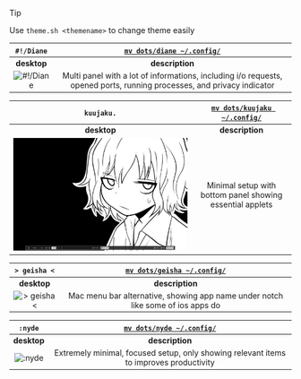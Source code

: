 
> [!TIP]
> Use ```theme.sh <themename>``` to change theme easily

| ```#!/Diane``` | [```mv dots/diane ~/.config/```](./dots/diane/) |
| :-: | :-: |
| **desktop** | **description** |
| ![#!/Diane](pics/diane/diane.png "desktop") | Multi panel with a lot of informations, including i/o requests, opened ports, running processes, and privacy indicator |

| ```kuujaku.``` | [```mv dots/kuujaku ~/.config/```](./dots/kuujaku/) |
| :-: | :-: |
| **desktop** | **description** |
| ![kuujaku.](pics/kuujaku/kuujaku.png "desktop") | Minimal setup with bottom panel showing essential applets |

| ```> geisha <``` | [```mv dots/geisha ~/.config/```](./dots/geisha/) |
| :-: | :-: |
| **desktop** | **description** |
| ![> geisha <](pics/geisha/geisha.png "desktop") | Mac menu bar alternative, showing app name under notch like some of ios apps do |

| ```:nyde``` | [```mv dots/nyde ~/.config/```](./dots/nyde/) |
| :-: | :-: |
| **desktop** | **description** |
| ![:nyde](pics/nyde/nyde.png "desktop") | Extremely minimal, focused setup, only showing relevant items to improves productivity |
